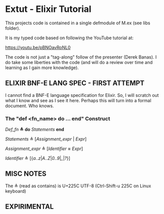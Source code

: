 # Extut - Elixir Tutorial

This projects code is contained in a single defmodule of M.ex (see libs folder).

It is my typed code based on following the YouTube tutorial at:

https://youtu.be/pBNOavRoNL0

The code is not just a "tag-along" follow of the presenter (Derek Banas). I do take some liberties with the code (and will do a review over time and learning as I gain more knowledge).

## ELIXIR BNF-E LANG SPEC - FIRST ATTEMPT
I cannot find a BNF-E language specification for Elixir. So, I will scratch out what I know and see as I see it here. Perhaps this will turn into a formal document. Who knows.

### The "def <fn_name> do ... end" Construct

*Def_fn* **≜** **do** *Statements* **end**

*Statements* ≜ [*Assignment_expr* | *Expr*]

*Assignment_expr* ≜ [*Identifier* **=** *Expr*]

*Identifier* ≜ [{*a..z*|*A..Z*|*0..9*|*_*|*?*}]

## MISC NOTES

The ≜ (read as contains) is U+225C UTF-8 (Ctrl-Shift-u 225C on Linux keyboard)

## EXPIRIMENTAL
